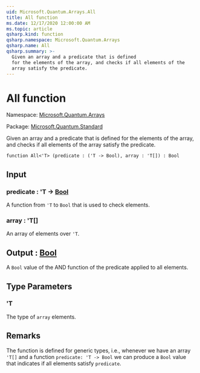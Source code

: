 ```yaml
---
uid: Microsoft.Quantum.Arrays.All
title: All function
ms.date: 12/17/2020 12:00:00 AM
ms.topic: article
qsharp.kind: function
qsharp.namespace: Microsoft.Quantum.Arrays
qsharp.name: All
qsharp.summary: >-
  Given an array and a predicate that is defined
  for the elements of the array, and checks if all elements of the
  array satisfy the predicate.
---
```


# All function

Namespace: [Microsoft.Quantum.Arrays](xref:Microsoft.Quantum.Arrays)

Package: [Microsoft.Quantum.Standard](https://nuget.org/packages/Microsoft.Quantum.Standard)


Given an array and a predicate that is definedfor the elements of the array, and checks if all elements of thearray satisfy the predicate.

```qsharp
function All<'T> (predicate : ('T -> Bool), array : 'T[]) : Bool
```


## Input

### predicate : 'T -> [Bool](xref:microsoft.quantum.lang-ref.bool)

A function from `'T` to `Bool` that is used to check elements.


### array : 'T[]

An array of elements over `'T`.



## Output : [Bool](xref:microsoft.quantum.lang-ref.bool)

A `Bool` value of the AND function of the predicate applied to all elements.

## Type Parameters

### 'T

The type of `array` elements.

## Remarks

The function is defined for generic types, i.e., whenever we havean array `'T[]` and a function `predicate: 'T -> Bool` we can producea `Bool` value that indicates if all elements satisfy `predicate`.